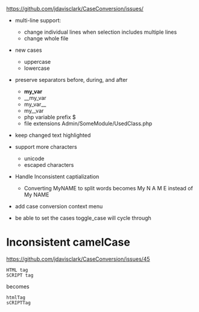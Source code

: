 https://github.com/jdavisclark/CaseConversion/issues/

* multi-line support: 
	* change individual lines when selection includes multiple lines
	* change whole file
* new cases
	* uppercase
	* lowercase
* preserve separators before, during, and after
	* __my_var__
	* __my_var
	* my_var__
	* my__var
	* php variable prefix $
	* file extensions    Admin/SomeModule/UsedClass.php
* keep changed text highlighted
* support more characters
	* unicode
	* escaped characters


* Handle Inconsistent captialization
	* Converting MyNAME to split words becomes My N A M E instead of My NAME

* add case conversion context menu
* be able to set the cases toggle_case will cycle through




# Inconsistent camelCase
https://github.com/jdavisclark/CaseConversion/issues/45
```
HTML tag
SCRIPT tag
```
becomes
```
htmlTag
sCRIPTTag
```